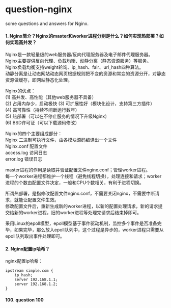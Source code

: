 # question-nginx
some questions and answers for Nginx.

#### 1. Nginx简介？Nginx的master和worker进程分别是什么？如何实现热部署？如何实现高并发？
Nginx是一款轻量级的web服务器/反向代理服务器及电子邮件代理服务器。<br>
Nginx主要提供反向代理、负载均衡、动静分离（静态资源服务）等服务。<br>
Nginx负载均衡支持weight轮询、ip_hash、fair、url_hash四种算法。<br>
动静分离是让动态网站动态网页根据规则把不变的资源和常变的资源分开，对静态资源做缓存，即网站静态化处理。<br>

Nginx的优点：<br>
(1) 高并发、高性能（其他web服务器不具备）<br>
(2) 占用内存少，启动极快
(3) 可扩展性好（模块化设计，支持第三方插件）<br>
(4) 高可靠性（持续不间断运行数年）<br>
(5) 热部署（可以在不停止服务的情况下升级Nginx）<br>
(6) BSD许可证（可以下载源码修改）<br>

Nginx的四个主要组成部分：<br>
Nginx 二进制可执行文件，由各模块源码编译出一个文件<br>
Nginx.conf 配置文件<br>
access.log 访问日志<br>
error.log 错误日志

master进程的作用是读取并验证配置文件nginx.conf；管理worker进程。<br>
每一个worker进程都维护一个线程（避免线程切换），处理连接和请求；worker进程的个数由配置文件决定，一般和CPU个数相关，有利于进程切换。<br>

所谓热部署，是指修改配置文件nginx.conf，不需要关闭nginx，不需要中断请求，就能让配置文件生效。<br>
修改配置文件后，重新生成新的worker进程，以新的配置处理请求，新的请求提交给新的worker进程，旧的worker进程等处理完请求后结束掉即可。

采用Linux的epoll模型，epoll模型基于事件驱动机制，监控多个事件是否准备完毕，如果完毕，那么放入epoll队列中，这个过程是异步的，worker进程只需要从epoll队列取出事件处理即可。

#### 2. Nginx配置ip哈希？
nginx配置ip哈希：<br>
```
ipstream simple.com {
    ip_hash;
    server 192.168.1.1;
    server 192.168.1.2;
}
```


#### 100. question 100
